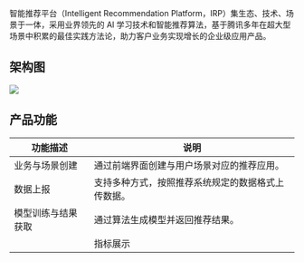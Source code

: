 智能推荐平台（Intelligent Recommendation Platform，IRP）集生态、技术、场景于一体，采用业界领先的 AI 学习技术和智能推荐算法，基于腾讯多年在超大型场景中积累的最佳实践方法论，助力客户业务实现增长的企业级应用产品。

## 架构图
![](https://qcloudimg.tencent-cloud.cn/raw/23dce4993f2daf06383d9eda82dc4e2a.png)

## 产品功能

| 功能描述 | 说明 | 
|---------|---------|
| 业务与场景创建  | 通过前端界面创建与用户场景对应的推荐应用。 | 
 | 数据上报 | 支持多种方式，按照推荐系统规定的数据格式上传数据。 | 
  | 模型训练与结果获取  | 通过算法生成模型并返回推荐结果。 | 
	 | 指标展示  | 通过可视化图表展现业务指标变化。 | 



